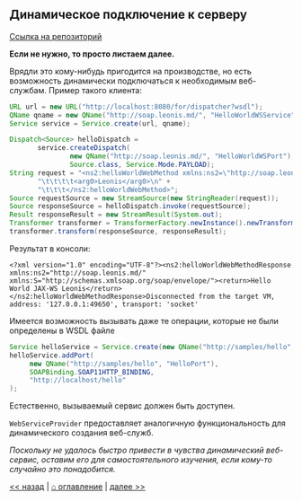 ## Динамическое подключение к серверу

[Ссылка на репозиторий](../soap-java-se-rpc)

**Если не нужно, то просто листаем далее.**

Врядли это кому-нибудь пригодится на производстве, но есть возможность динамически подключаться к необходимым веб-службам.
Пример такого клиента: 

```java
URL url = new URL("http://localhost:8080/for/dispatcher?wsdl");
QName qname = new QName("http://soap.leonis.md/", "HelloWorldWSService");
Service service = Service.create(url, qname);

Dispatch<Source> helloDispatch =
       service.createDispatch(
               new QName("http://soap.leonis.md/", "HelloWorldWSPort"),
               Source.class, Service.Mode.PAYLOAD);
String request = "<ns2:helloWorldWebMethod xmlns:ns2=\"http://soap.leonis.md/\">\n" +
       "\t\t\t\t<arg0>Leonis</arg0>\n" +
       "\t\t\t</ns2:helloWorldWebMethod>";
Source requestSource = new StreamSource(new StringReader(request));
Source responseSource = helloDispatch.invoke(requestSource);
Result responseResult = new StreamResult(System.out);
Transformer transformer = TransformerFactory.newInstance().newTransformer();
transformer.transform(responseSource, responseResult);
```

Результат в консоли:

`<?xml version="1.0" encoding="UTF-8"?><ns2:helloWorldWebMethodResponse xmlns:ns2="http://soap.leonis.md/" xmlns:S="http://schemas.xmlsoap.org/soap/envelope/"><return>Hello World JAX-WS Leonis</return></ns2:helloWorldWebMethodResponse>Disconnected from the target VM, address: '127.0.0.1:49650', transport: 'socket'`

Имеется возможность вызывать даже те операции, которые не были определены в WSDL файле

```java
Service helloService = Service.create(new QName("http://samples/hello", "HelloService"));
helloService.addPort(
     new QName("http://samples/hello", "HelloPort"),
     SOAPBinding.SOAP11HTTP_BINDING,
     "http://localhost/hello"
);
```

Естественно, вызываемый сервис должен быть доступен.

`WebServiceProvider` предоставляет аналогичную функциональность для динамического создания веб-служб.

*Поскольку не удалось быстро привести в чувства динамический веб-сервис, оставим его для самостоятельного изучения, если кому-то случайно это понадобится.*

[<< назад](chapter-4.md) | [⌂ оглавление](../README.md) | [далее >>](chapter-6.md)